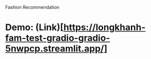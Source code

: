 Fashion Recommendation
# Demo: (Link)[https://longkhanh-fam-test-gradio-gradio-5nwpcp.streamlit.app/]
